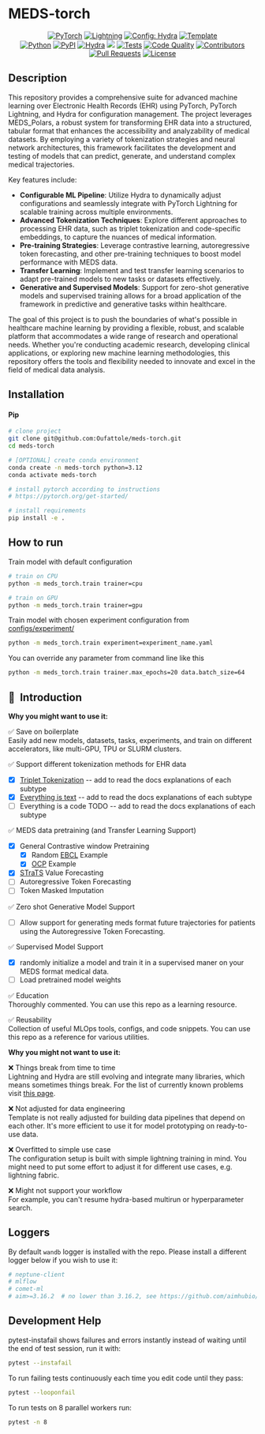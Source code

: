 # MEDS-torch

<p align="center">
  <a href="https://pytorch.org/get-started/locally/"><img alt="PyTorch" src="https://img.shields.io/badge/PyTorch-ee4c2c?logo=pytorch&logoColor=white"></a>
  <a href="https://pytorchlightning.ai/"><img alt="Lightning" src="https://img.shields.io/badge/-Lightning-792ee5?logo=pytorchlightning&logoColor=white"></a>
  <a href="https://hydra.cc/"><img alt="Config: Hydra" src="https://img.shields.io/badge/Config-Hydra-89b8cd"></a>
  <a href="https://github.com/ashleve/lightning-hydra-template"><img alt="Template" src="https://img.shields.io/badge/-Lightning--Hydra--Template-017F2F?style=flat&logo=github&labelColor=gray"></a><br>
  <a href="https://www.python.org/downloads/release/python-3100/"><img alt="Python" src="https://img.shields.io/badge/-Python_3.12+-blue?logo=python&logoColor=white"></a>
  <a href="https://pypi.org/project/meds-torch/"><img alt="PyPI" src="https://img.shields.io/badge/PyPI-v0.0.1a1-blue?logoColor=blue"></a>
  <a href="https://hydra.cc/"><img alt="Hydra" src="https://img.shields.io/badge/Config-Hydra_1.3-89b8cd"></a>
  <a href="https://codecov.io/github/Oufattole/meds-torch"><img src="https://codecov.io/github/Oufattole/meds-torch/graph/badge.svg?token=BV119L5JQJ"/></a>
  <a href="https://github.com/Oufattole/meds-torch/actions/workflows/tests.yaml"><img alt="Tests" src="https://github.com/Oufattole/meds-torch/actions/workflows/tests.yaml/badge.svg"></a>
  <a href="https://github.com/Oufattole/meds-torch/actions/workflows/code-quality-main.yaml"><img alt="Code Quality" src="https://github.com/Oufattole/meds-torch/actions/workflows/code-quality-main.yaml/badge.svg"></a>
<!--   <a href='https://meds-torch.readthedocs.io/en/latest/?badge=latest'><img src='https://readthedocs.org/projects/meds-torch/badge/?version=latest' alt='Documentation Status' /></a> -->
  <a href="https://github.com/Oufattole/meds-torch/graphs/contributors"><img alt="Contributors" src="https://img.shields.io/github/contributors/oufattole/meds-torch.svg"></a>
  <a href="https://github.com/Oufattole/meds-torch/pulls"><img alt="Pull Requests" src="https://img.shields.io/badge/PRs-welcome-brightgreen.svg"></a>
  <a href="https://github.com/Oufattole/meds-torch#license"><img alt="License" src="https://img.shields.io/badge/License-MIT-green.svg?labelColor=gray"></a>
</p>
<!-- [![Paper](http://img.shields.io/badge/paper-arxiv.1001.2234-B31B1B.svg)](https://www.nature.com/articles/nature14539)
[![Conference](http://img.shields.io/badge/AnyConference-year-4b44ce.svg)](https://papers.nips.cc/paper/2020) -->

</div>

## Description

This repository provides a comprehensive suite for advanced machine learning over Electronic Health Records (EHR) using PyTorch, PyTorch Lightning, and Hydra for configuration management. The project leverages MEDS_Polars, a robust system for transforming EHR data into a structured, tabular format that enhances the accessibility and analyzability of medical datasets. By employing a variety of tokenization strategies and neural network architectures, this framework facilitates the development and testing of models that can predict, generate, and understand complex medical trajectories.

Key features include:

- **Configurable ML Pipeline**: Utilize Hydra to dynamically adjust configurations and seamlessly integrate with PyTorch Lightning for scalable training across multiple environments.
- **Advanced Tokenization Techniques**: Explore different approaches to processing EHR data, such as triplet tokenization and code-specific embeddings, to capture the nuances of medical information.
- **Pre-training Strategies**: Leverage contrastive learning, autoregressive token forecasting, and other pre-training techniques to boost model performance with MEDS data.
- **Transfer Learning**: Implement and test transfer learning scenarios to adapt pre-trained models to new tasks or datasets effectively.
- **Generative and Supervised Models**: Support for zero-shot generative models and supervised training allows for a broad application of the framework in predictive and generative tasks within healthcare.

The goal of this project is to push the boundaries of what's possible in healthcare machine learning by providing a flexible, robust, and scalable platform that accommodates a wide range of research and operational needs. Whether you're conducting academic research, developing clinical applications, or exploring new machine learning methodologies, this repository offers the tools and flexibility needed to innovate and excel in the field of medical data analysis.

## Installation

#### Pip

```bash
# clone project
git clone git@github.com:Oufattole/meds-torch.git
cd meds-torch

# [OPTIONAL] create conda environment
conda create -n meds-torch python=3.12
conda activate meds-torch

# install pytorch according to instructions
# https://pytorch.org/get-started/

# install requirements
pip install -e .
```

## How to run

Train model with default configuration

```bash
# train on CPU
python -m meds_torch.train trainer=cpu

# train on GPU
python -m meds_torch.train trainer=gpu
```

Train model with chosen experiment configuration from [configs/experiment/](configs/experiment/)

```bash
python -m meds_torch.train experiment=experiment_name.yaml
```

You can override any parameter from command line like this

```bash
python -m meds_torch.train trainer.max_epochs=20 data.batch_size=64
```

## 📌  Introduction

**Why you might want to use it:**

✅ Save on boilerplate <br>
Easily add new models, datasets, tasks, experiments, and train on different accelerators, like multi-GPU, TPU or SLURM clusters.

✅ Support different tokenization methods for EHR data <br>

- [x] [Triplet Tokenization](https://github.com/Oufattole/meds-torch/issues/1) -- add to read the docs explanations of each subtype
- [x] [Everything is text](https://github.com/Oufattole/meds-torch/issues/12) -- add to read the docs explanations of each subtype
- [ ] Everything is a code TODO -- add to read the docs explanations of each subtype

✅ MEDS data pretraining (and Transfer Learning Support) <br>

- [x] General Contrastive window Pretraining
  - [x] Random [EBCL](https://arxiv.org/abs/2312.10308) Example
  - [x] [OCP](https://arxiv.org/abs/2111.02599) Example
- [x] [STraTS](https://arxiv.org/abs/2107.14293) Value Forecasting
- [ ] Autoregressive Token Forecasting
- [ ] Token Masked Imputation

✅ Zero shot Generative Model Support <br>

- [ ] Allow support for generating meds format future trajectories for patients using the Autoregressive Token Forecasting.

✅ Supervised Model Support <br>

- [x] randomly initialize a model and train it in a supervised maner on your MEDS format medical data.
- [ ] Load pretrained model weights

✅ Education <br>
Thoroughly commented. You can use this repo as a learning resource.

✅ Reusability <br>
Collection of useful MLOps tools, configs, and code snippets. You can use this repo as a reference for various utilities.

**Why you might not want to use it:**

❌ Things break from time to time <br>
Lightning and Hydra are still evolving and integrate many libraries, which means sometimes things break. For the list of currently known problems visit [this page](https://github.com/ashleve/lightning-hydra-template/labels/bug).

❌ Not adjusted for data engineering <br>
Template is not really adjusted for building data pipelines that depend on each other. It's more efficient to use it for model prototyping on ready-to-use data.

❌ Overfitted to simple use case <br>
The configuration setup is built with simple lightning training in mind. You might need to put some effort to adjust it for different use cases, e.g. lightning fabric.

❌ Might not support your workflow <br>
For example, you can't resume hydra-based multirun or hyperparameter search.

## Loggers

By default `wandb` logger is installed with the repo. Please install a different logger below if you wish to use it:

```python
# neptune-client
# mlflow
# comet-ml
# aim>=3.16.2  # no lower than 3.16.2, see https://github.com/aimhubio/aim/issues/2550
```

## Development Help

pytest-instafail shows failures and errors instantly instead of waiting until the end of test session, run it with:

```bash
pytest --instafail
```

To run failing tests continuously each time you edit code until they pass:

```bash
pytest --looponfail
```

To run tests on 8 parallel workers run:

```bash
pytest -n 8
```
